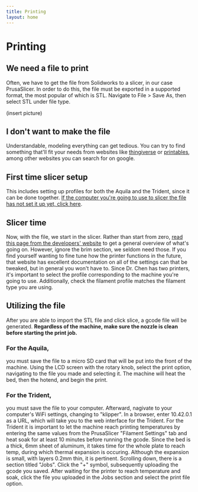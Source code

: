 ```yaml
---
title: Printing
layout: home
---
```


# Printing
## We need a file to print
Often, we have to get the file from Solidworks to a slicer, in our case PrusaSlicer. In order to do this, the file must be exported in a supported format, the most popular of which is STL. Navigate to File > Save As, then select STL under file type.

(insert picture)

## I don't want to make the file
Understandable, modeling everything can get tedious. You can try to find something that'll fit your needs from websites like [thingiverse] or [printables], among other websites you can search for on google.
## First time slicer setup
This includes setting up profiles for both the Aquila and the Trident, since it can be done together. [If the computer you're going to use to slicer the file has not set it up yet, click here].

## Slicer time
Now, with the file, we start in the slicer. Rather than start from zero, [read this page from the developers' website] to get a general overview of what's going on. However, ignore the brim section, we seldom need those. If you find yourself wanting to fine tune how the printer functions in the future, that website has excellent documentation on all of the settings can that be tweaked, but in general you won't have to. Since Dr. Chen has two printers, it's important to select the profile corresponding to the machine you're going to use. Additionally, check the filament profile matches the filament type you are using.

## Utilizing the file
After you are able to import the STL file and click slice, a gcode file will be generated. **Regardless of the machine, make sure the nozzle is clean before starting the print job.**

### For the Aquila,
you must save the file to a micro SD card that will be put into the front of the machine. Using the LCD screen with the rotary knob, select the print option, navigating to the file you made and selecting it. The machine will heat the bed, then the hotend, and begin the print.

### For the Trident,
you must save the file to your computer. Afterward, nagivate to your computer's WiFi settings, changing to "klipper". In a browser, enter 10.42.0.1 as a URL, which will take you to the web interface for the Trident. For the Trident it is important to let the machine reach printing temperatures by entering the same values from the PrusaSlicer "Filament Settings" tab and heat soak for at least 10 minutes before running the gcode. Since the bed is a thick, 6mm sheet of aluminum, it takes time for the whole plate to reach temp, during which thermal expansion is occuring. Although the expansion is small, with layers 0.2mm thin, it is pertinent. Scrolling down, there is a section titled "Jobs". Click the "+" symbol, subsequently uploading the gcode you saved. After waiting for the printer to reach temperature and soak, click the file you uploaded in the Jobs section and select the print file option.

[read this page from the developers' website]: https://help.prusa3d.com/article/first-print-with-prusaslicer_1753
[If the computer you're going to use to slicer the file has not set it up yet, click here]: https://intervade.github.io/trident-walkthrough/slicer_setup.html
[thingiverse]: https://www.thingiverse.com
[printables]: https://www.printables.com
